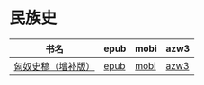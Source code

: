 # 民族史

| 书名 | epub | mobi | azw3 |
| --- | --- | --- | --- |
| [匈奴史稿（增补版）](http://ct.dalanmei.com/f/31084289-571779087-ea8c08) | [epub](http://ct.dalanmei.com/f/31084289-571779087-ea8c08) | [mobi](http://ct.dalanmei.com/f/31084289-571522481-9113a6) | [azw3](http://ct.dalanmei.com/f/31084289-571974896-7dce2a) |
